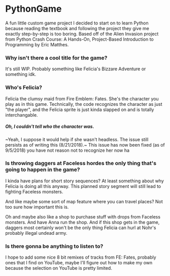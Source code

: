 # PythonGame

A fun little custom game project I decided to start on to learn Python because reading the textbook and following the project they give me exactly step-by-step is too boring. Based off of the Alien Invasion project from Python Crash Course: A Hands-On, Project-Based Introduction to Programming by Eric Matthes.

### Why isn't there a cool title for the game?

It's still WIP. Probably something like Felicia's Bizzare Adventure or something idk.

### Who's Felicia?

Felicia the clumsy maid from Fire Emblem: Fates. She's the character you play as in this game. Technically, the code recognizes the character as just "the player", and the Felicia sprite is just kinda slapped on and is totally interchangable.

##### Oh, I couldn't tell who the character was.

~Yeah, I suppose it would help if she wasn't headless. The issue still persists as of writing this (8/21/2018).~ This issue has now been fixed (as of 9/5/2018) you have not reason not to recognize her now ha

### Is throwing daggers at Faceless hordes the only thing that's going to happen in the game?

I kinda have plans for short story sequences? At least something about why Felicia is doing all this anyway. This planned story segment will still lead to fighting Faceless monsters.

And like maybe some sort of map feature where you can travel places? Not too sure how important this is.

Oh and maybe also like a shop to purchase stuff with drops from Faceless monsters. And have Anna run the shop. And if this shop gets in the game, daggers most certainly won't be the only thing Felicia can hurl at Nohr's probably illegal undead army.

### Is there gonna be anything to listen to?

I hope to add some nice 8 bit remixes of tracks from FE: Fates, probably ones that I find on YouTube, maybe I'll figure out how to make my own because the selection on YouTube is pretty limited.
